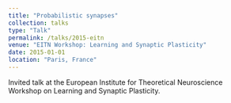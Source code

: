 ```yaml
---
title: "Probabilistic synapses"
collection: talks
type: "Talk"
permalink: /talks/2015-eitn
venue: "EITN Workshop: Learning and Synaptic Plasticity"
date: 2015-01-01
location: "Paris, France"
---
```


Invited talk at the European Institute for Theoretical Neuroscience Workshop on Learning and Synaptic Plasticity. 
